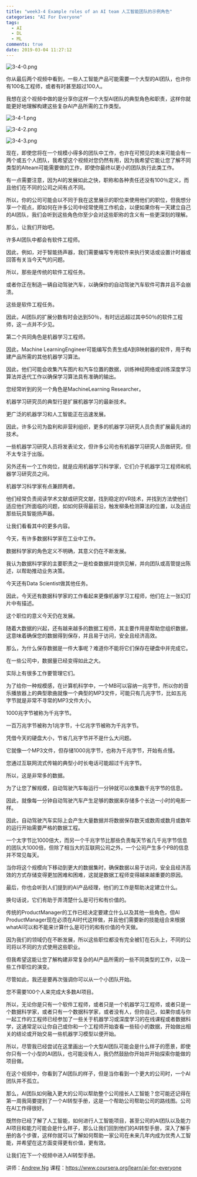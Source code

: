 ```yaml
---
title: "week3-4 Example roles of an AI team 人工智能团队的示例角色"
categories: "AI For Everyone"
tags:
  - AI
  - DL
  - ML
comments: true
date: 2019-03-04 11:27:12
---
```


![3-4-0.png](https://upload-images.jianshu.io/upload_images/910914-58ad30e2d7fa0d21.png?imageMogr2/auto-orient/strip%7CimageView2/2/w/1240)

你从最后两个视频中看到，一些人工智能产品可能需要一个大型的AI团队，也许你有100名工程师，或者有时甚至超过100人。

我想在这个视频中做的是分享你这样一个大型AI团队的典型角色和职责，这样你就能更好地理解构建这些复杂AI产品所需的工作类型。

<!--more-->

![3-4-1.png](https://upload-images.jianshu.io/upload_images/910914-624450129646f40c.png?imageMogr2/auto-orient/strip%7CimageView2/2/w/1240)

![3-4-2.png](https://upload-images.jianshu.io/upload_images/910914-27d3185c4fabe68b.png?imageMogr2/auto-orient/strip%7CimageView2/2/w/1240)

![3-4-3.png](https://upload-images.jianshu.io/upload_images/910914-c46fa8bdae2dde7f.png?imageMogr2/auto-orient/strip%7CimageView2/2/w/1240)

现在，即使您将在一个规模小得多的团队中工作，也许在可预见的未来可能会有一两个或五个人团队，我希望这个视频对您仍然有用，因为我希望它能让您了解不同类型的AIteam可能需要做的工作，即使你最终以更小的团队执行此类工作。

有一点需要注意，因为AI的发展如此之快，职称和各种责任还没有100％定义，而且他们在不同的公司之间有点不同。

所以，你的公司可能会以不同于我在这里展示的职位来使用他们的职位，但我想分享一个观点，即如何在许多公司中经常使用工作机会，以便如果你有一天建立自己的AI团队，我们会听到这些角色你至少会对这些职称的含义有一些更深刻的理解。

那么，让我们开始吧。

许多AI团队中都会有软件工程师。

因此，例如，对于智能扬声器，我们需要编写专用软件来执行笑话或设置计时器或回答有关当今天气的问题。

所以，那些是传统的软件工程任务。

或者你正在制造一辆自动驾驶汽车，以确保你的自动驾驶汽车软件可靠并且不会崩溃。

这些是软件工程任务。

因此，AI团队的扩展分数有时会达到50％，有时远远超过其中50％的软件工程师，这一点并不少见。

第二个共同角色是机器学习工程师。

因此，Machine LearningEngineer可能编写负责生成A到B映射器的软件，用于构建产品所需的其他机器学习算法。

因此，他们可能会收集汽车图片和汽车位置的数据，训练神经网络或训练深度学习算法并迭代工作以确保学习算法具有准确的输出。

您经常听到的另一个角色是MachineLearning Researcher。

机器学习研究员的典型行是扩展机器学习的最新技术。

更广泛的机器学习和人工智能正在迅速发展。

因此，许多公司为盈利和非营利组织，更多的机器学习研究人员负责扩展最先进的技术。

一些机器学习研究人员将发表论文，但许多公司也有机器学习研究人员做研究，但不太专注于出版。

另外还有一个工作岗位，就是应用机器学习科学家，它们介于机器学习工程师和机器学习研究员之间。

机器学习科学家有点兼顾两者。

他们经常负责阅读学术文献或研究文献，找到稳定的VR技术，并找到方法使他们适应他们所面临的问题，如如何获得最前沿，触发柳条检测算法的位置，以及适应那些玩具智能扬声器。

让我们看看其中的更多内容。

今天，有许多数据科学家在工业中工作。

数据科学家的角色定义不明确，其意义仍在不断发展。

我认为数据科学家的主要职责之一是检查数据并提供见解，并向团队或高管提出陈述，以帮助推动业务决策。

今天还有Data Scientist做其他任务。

因此，今天还有数据科学家的工作看起来更像机器学习工程师，他们在上一张幻灯片中有描述。

这个职位的意义今天仍在发展。

随着大数据的兴起，还有越来越多的数据工程师，其主要作用是帮助您组织数据，这意味着确保您的数据得到保存，并且易于访问，安全且经济高效。

那么，为什么保存数据是一件大事呢？难道你不能将它们保存在硬盘中并完成它。

在一些公司中，数据量已经变得如此之大。

实际上有很多工作要管理它们。

为了给你一种规模感，在计算机科学中，一个MB可以容纳一兆字节，所以你的音乐播放器上的典型歌曲就像一个典型的MP3文件，可能只有几兆字节，比如五兆字节就是非常不寻常的MP3文件大小。

1000兆字节被称为千兆字节。

一百万兆字节被称为1兆字节，十亿兆字节被称为千兆字节。

凭借今天的硬盘大小，节省几兆字节并不是什么大问题。

它就像一个MP3文件，但存储1000兆字节，也称为千兆字节，开始有点慢。

您通过互联网流式传输的典型小时长电话可能超过千兆字节。

所以，这是非常多的数据。

为了让您了解规模，自动驾驶汽车每运行一分钟就可以收集数千兆字节的信息。

因此，就像每一分钟自动驾驶汽车产生足够的数据来存储多个长达一小时的电影一样。

因此，自动驾驶汽车实际上会产生大量数据并将数据保存数天或数周或数月或数年的运行开始需要严格的数据工程。

一个太字节比1000倍大，而另一个千兆字节比那些负责每天节省几千兆字节信息的团队大1000倍，但除了相当大的互联网公司之外，一个公司产生多个PB的信息并不常见每天。

当你将这个规模向下移动到更大的数据集时，确保数据以易于访问，安全且经济高效的方式存储变得更加困难和困难，这就是数据工程师变得越来越重要的原因。

最后，你也会听到人们提到的AI产品经理，他们的工作是帮助决定建立什么。

换句话说，它们有助于弄清楚什么是可行和有价值的。

传统的ProductManager的工作已经决定要建立什么以及其他一些角色，但AI ProductManager现在必须在AI时代这样做，并且他们需要新的技能组合来根据whatAI可以和不能来计算什么是可行的和有价值的今天做。

因为我们的领域仍在不断发展，所以这些职位都没有完全被钉在石头上，不同的公司将以不同的方式使用这些职业。

但我希望这能让您了解构建非常复杂的AI产品所需的一些不同类型的工作，以及一些工作职位的演变。

尽管如此，我还是要再次强调你可以从一个小团队开始。

您不需要100个人来完成大多数AI项目。

所以，无论你是只有一个软件工程师，或者只是一个机器学习工程师，或者只是一个数据科学家，或者只有一个数据科学家，或者没有人，但你自己，如果你或与你一起工作的工程师已经参加了一些关于机器学习或深度学习的在线课程或者数据科学，这通常足以让你自己或你和一个工程师开始查看一些较小的数据，开始做出相关的结论或开始交易一些机器学习模型以便开始。

所以，尽管我已经尝试在这里画出一个大型AI团队可能会是什么样子的愿景，即使你只有一个小型的AI团队，也可能没有人，我仍然鼓励你开始并开始探索你能做的项目做。

在这个视频中，你看到了AI团队的样子，但是当你看到一个更大的公司时，一个AI团队并不孤立。

那么，AI团队如何融入更大的公司以帮助整个公司擅长人工智能？您可能还记得在第一周我简要提到了一个AI转型手册，这是一个帮助公司帮助公司的路线图。公司在AI工作得很好。

既然你已经了解了人工智能，如何进行人工智能项目，甚至公司的AI团队以及能力AI项目和能力可能会是什么样子，那么让我们回到他们的AI转型手册，深入了解手册的各个步骤，这样你就可以了解如何帮助一家公司在未来几年内成为优秀人工智能，并希望在这方面变得更有价值，更有效。

让我们在下一个视频中进入AI转型手册。

讲师：[Andrew Ng](https://www.coursera.org/instructor/andrewng)
课程：<https://www.coursera.org/learn/ai-for-everyone>
